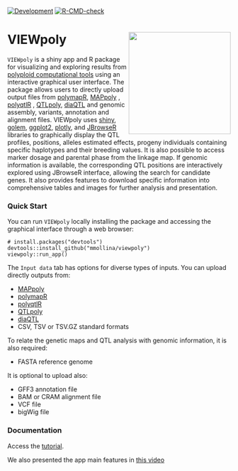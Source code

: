 <!-- badges: start -->
[![Development](https://img.shields.io/badge/development-active-blue.svg)](https://img.shields.io/badge/development-active-blue.svg)
[![R-CMD-check](https://github.com/mmollina/viewpoly/workflows/R-CMD-check/badge.svg)](https://github.com/mmollina/viewpoly/actions)
<!-- badges: end -->
  
# VIEWpoly <img src="https://user-images.githubusercontent.com/7572527/145725412-d1eb8f9c-cc54-4c31-8ae0-2aa65e1f335e.png" align="right" width="230"/>

`VIEWpoly` is a shiny app and R package for visualizing and exploring results from [polyploid computational tools](https://www.polyploids.org/) using an interactive graphical user interface. The package allows users to directly upload output files from [polymapR](https://cran.r-project.org/web/packages/polymapR/index.html), [MAPpoly](https://cran.r-project.org/web/packages/mappoly/index.html) , [polyqtlR](https://cran.r-project.org/web/packages/polyqtlR/index.html) , [QTLpoly](https://cran.r-project.org/web/packages/qtlpoly/index.html), 
[diaQTL](https://github.com/jendelman/diaQTL) and genomic assembly, variants, annotation and alignment files. VIEWpoly uses [shiny](https://cran.r-project.org/web/packages/shiny/index.html), [golem](https://cran.r-project.org/web/packages/golem/index.html), [ggplot2](https://cran.r-project.org/web/packages/ggplot2/index.html), [plotly](https://cran.r-project.org/web/packages/plotly/index.html), and [JBrowseR](https://cran.r-project.org/web/packages/JBrowseR/index.html) libraries to graphically display the QTL profiles, positions, alleles estimated effects, progeny individuals containing specific haplotypes and their breeding values. It is also possible to access marker dosage and parental phase from the linkage map. If genomic information is available, the corresponding QTL positions are interactively explored using JBrowseR interface, allowing the search for candidate genes. It also provides features to download specific information into comprehensive tables and images for further analysis and presentation.

### Quick Start

You can run `VIEWpoly` locally installing the package and accessing the graphical interface through a web browser:

```{r}
# install.packages("devtools")
devtools::install_github("mmollina/viewpoly")
viewpoly::run_app()
```

The `Input data` tab has options for diverse types of inputs. You can upload directly outputs from:

* [MAPpoly](https://cran.r-project.org/web/packages/mappoly/index.html)
* [polymapR](https://cran.r-project.org/web/packages/polymapR/index.html)
* [polyqtlR](https://cran.r-project.org/web/packages/polyqtlR/index.html)
* [QTLpoly](https://cran.r-project.org/web/packages/qtlpoly/index.html)
* [diaQTL](https://github.com/jendelman/diaQTL)
* CSV, TSV or TSV.GZ standard formats

To relate the genetic maps and QTL analysis with genomic information, it is also required:

* FASTA reference genome

It is optional to upload also: 

* GFF3 annotation file
* BAM or CRAM alignment file
* VCF file
* bigWig file

### Documentation

Access the [tutorial](). 

We also presented the app main features in [this video](https://www.youtube.com/embed/yqWX86uT5jM)


